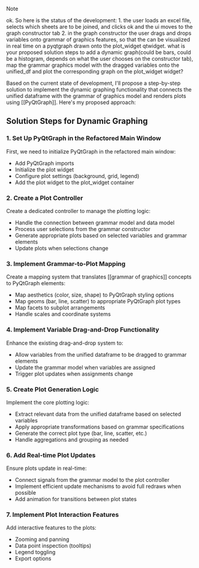   

> [!NOTE]
> ok. So here is the status of the development: 1. the user loads an excel file, selects which sheets are to be joined, and clicks ok and the ui moves to the graph constructor tab 2. in the graph constructor the user drags and drops variables onto grammar of graphics features, so that the can be visualized in real time on a pyqtgraph drawn onto the plot_widget qtwidget. what is your proposed solution steps to add a dynamic graph(could be bars, could be a histogram, depends on what the user chooses on the constructor tab), map the grammar graphics model with the dragged variables onto the unified_df and plot the corresponding graph on the plot_widget widget?

Based on the current state of development, I'll propose a step-by-step solution to implement the dynamic graphing functionality that connects the unified dataframe with the grammar of graphics model and renders plots using [[PyQtGraph]]. Here's my proposed approach:

## Solution Steps for Dynamic Graphing

### 1. Set Up PyQtGraph in the Refactored Main Window

First, we need to initialize PyQtGraph in the refactored main window:

- Add PyQtGraph imports
- Initialize the plot widget
- Configure plot settings (background, grid, legend)
- Add the plot widget to the plot_widget container

### 2. Create a Plot Controller

Create a dedicated controller to manage the plotting logic:

- Handle the connection between grammar model and data model
- Process user selections from the grammar constructor
- Generate appropriate plots based on selected variables and grammar elements
- Update plots when selections change

### 3. Implement Grammar-to-Plot Mapping

Create a mapping system that translates [[grammar of graphics]] concepts to PyQtGraph elements:

- Map aesthetics (color, size, shape) to PyQtGraph styling options
- Map geoms (bar, line, scatter) to appropriate PyQtGraph plot types
- Map facets to subplot arrangements
- Handle scales and coordinate systems

### 4. Implement Variable Drag-and-Drop Functionality

Enhance the existing drag-and-drop system to:

- Allow variables from the unified dataframe to be dragged to grammar elements
- Update the grammar model when variables are assigned
- Trigger plot updates when assignments change

### 5. Create Plot Generation Logic

Implement the core plotting logic:

- Extract relevant data from the unified dataframe based on selected variables
- Apply appropriate transformations based on grammar specifications
- Generate the correct plot type (bar, line, scatter, etc.)
- Handle aggregations and grouping as needed

### 6. Add Real-time Plot Updates

Ensure plots update in real-time:

- Connect signals from the grammar model to the plot controller
- Implement efficient update mechanisms to avoid full redraws when possible
- Add animation for transitions between plot states

### 7. Implement Plot Interaction Features

Add interactive features to the plots:

- Zooming and panning
- Data point inspection (tooltips)
- Legend toggling
- Export options